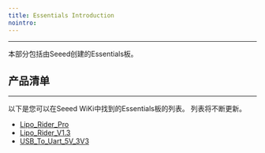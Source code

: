 ```yaml
---
title: Essentials Introduction
nointro:
---
```


---
本部分包括由Seeed创建的Essentials板。

## 产品清单
---

以下是您可以在Seeed WiKi中找到的Essentials板的列表。 列表将不断更新。


* [Lipo_Rider_Pro](http://wiki.seeedstudio.com/cn/Lipo_Rider_Pro)
* [Lipo_Rider_V1.3](http://wiki.seeedstudio.com/cn/Lipo_Rider_V1.3/)
* [USB_To_Uart_5V_3V3](http://wiki.seeedstudio.com/cn/USB_To_Uart_5V_3V3)